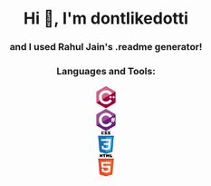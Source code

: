 <h1 align="center">Hi 👋, I'm dontlikedotti</h1>
<h3 align="center">and I used Rahul Jain's .readme generator!</h3>
<h3 style="text-align: center;" align="left">Languages and Tools:</h3>
<p align="left"><a href="https://www.w3schools.com/cpp/" target="_blank" rel="noreferrer"> <img style="display: block; margin-left: auto; margin-right: auto;" src="https://raw.githubusercontent.com/devicons/devicon/master/icons/cplusplus/cplusplus-original.svg" alt="cplusplus" width="40" height="40" /> </a> <a href="https://www.w3schools.com/cs/" target="_blank" rel="noreferrer"> <img style="display: block; margin-left: auto; margin-right: auto;" src="https://raw.githubusercontent.com/devicons/devicon/master/icons/csharp/csharp-original.svg" alt="csharp" width="40" height="40" /> </a> <a href="https://www.w3schools.com/css/" target="_blank" rel="noreferrer"> <img style="display: block; margin-left: auto; margin-right: auto;" src="https://raw.githubusercontent.com/devicons/devicon/master/icons/css3/css3-original-wordmark.svg" alt="css3" width="40" height="40" /> </a> <a href="https://www.w3.org/html/" target="_blank" rel="noreferrer"> <img style="display: block; margin-left: auto; margin-right: auto;" src="https://raw.githubusercontent.com/devicons/devicon/master/icons/html5/html5-original-wordmark.svg" alt="html5" width="40" height="40" /> </a></p>
